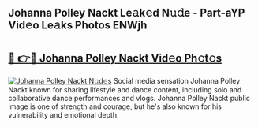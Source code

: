 ## Johanna Polley Nackt Le𝚊k𝚎d N𝚞𝚍e - Part-aYP Vid𝚎o Le𝚊ks Photos ENWjh

# <h2><a href="http://fb5qqx.evod.top/?m=Johanna+Polley+Nackt">🔗 👉🔴 Johanna Polley Nackt Vid𝚎o Ph𝚘t𝚘s</a></h2>

[![Johanna Polley Nackt N𝚞d𝚎s](https://i.imgur.com/8V9OHl7.gif)](http://fb5qqx.evod.top/?m=Johanna+Polley+Nackt)
Social media sensation Johanna Polley Nackt known for sharing lifestyle and dance content, including solo and collaborative dance performances and vlogs. Johanna Polley Nackt public image is one of strength and courage, but he's also known for his vulnerability and emotional depth. 
